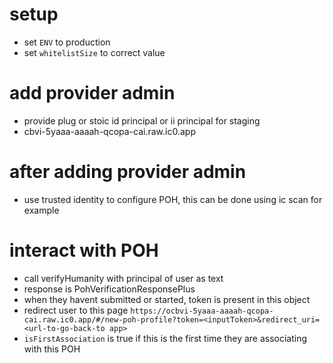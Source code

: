 # setup
- set `ENV` to production
- set `whitelistSize` to correct value

# add provider admin

- provide plug or stoic id principal or ii principal for staging
- cbvi-5yaaa-aaaah-qcopa-cai.raw.ic0.app

# after adding provider admin

- use trusted identity to configure POH, this can be done using ic scan for example

# interact with POH

- call verifyHumanity with principal of user as text
- response is PohVerificationResponsePlus
- when they havent submitted or started, token is present in this object
- redirect user to this page `https://ocbvi-5yaaa-aaaah-qcopa-cai.raw.ic0.app/#/new-poh-profile?token=<inputToken>&redirect_uri=<url-to-go-back-to app>`
- `isFirstAssociation` is true if this is the first time they are associating with this POH
